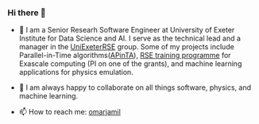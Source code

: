 ### Hi there 👋

- 🔭 I am a Senior Researh Software Engineer at University of Exeter Institute for Data Science and AI. I serve as the technical lead and a manager in the  [UniExeterRSE](https://github.com/UniExeterRSE) group. Some of my projects include Parallel-in-Time algorithms([APinTA](https://github.com/UniExeterRSE/APinTA)), [RSE training programme](https://excalibur.ac.uk/projects/rse-training-algorithms/) for Exascale computing (PI on one of the grants), and machine learning applications for physics emulation.
<!-- 🌱 I am currently trying to learn... -->
- 👯 I am always happy to collaborate on all things software, physics, and machine learning.
<!-- 🤔 I’m looking for help with ... -->
<!-- 💬 Ask me about ... -->
- 📫 How to reach me: [omarjamil](https://omarjamil.com)
<!-- 😄 Pronouns: ... -->
<!-- ⚡ Fun fact: ... -->

